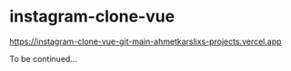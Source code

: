 # instagram-clone-vue

https://instagram-clone-vue-git-main-ahmetkarslixs-projects.vercel.app

To be continued...

